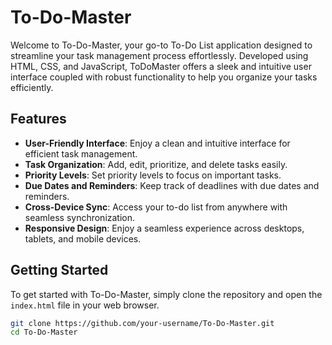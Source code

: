 # To-Do-Master
Welcome to To-Do-Master, your go-to To-Do List application designed to streamline your task management process effortlessly. Developed using HTML, CSS, and JavaScript, ToDoMaster offers a sleek and intuitive user interface coupled with robust functionality to help you organize your tasks efficiently.

## Features

- **User-Friendly Interface**: Enjoy a clean and intuitive interface for efficient task management.
- **Task Organization**: Add, edit, prioritize, and delete tasks easily.
- **Priority Levels**: Set priority levels to focus on important tasks.
- **Due Dates and Reminders**: Keep track of deadlines with due dates and reminders.
- **Cross-Device Sync**: Access your to-do list from anywhere with seamless synchronization.
- **Responsive Design**: Enjoy a seamless experience across desktops, tablets, and mobile devices.

## Getting Started

To get started with To-Do-Master, simply clone the repository and open the `index.html` file in your web browser.

```bash
git clone https://github.com/your-username/To-Do-Master.git
cd To-Do-Master

